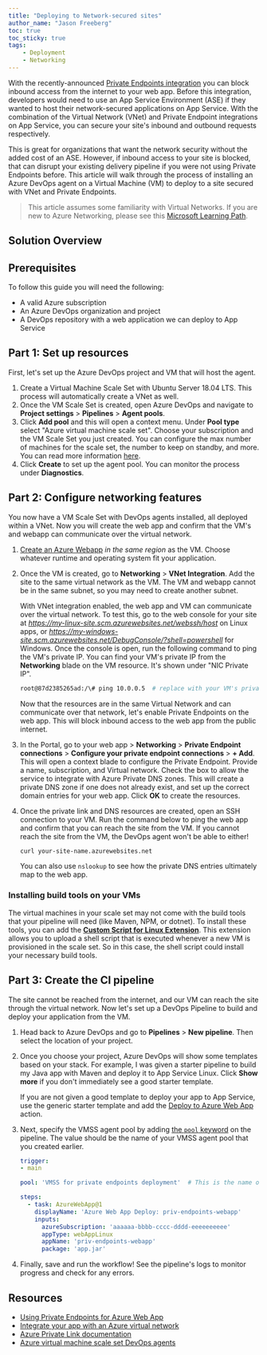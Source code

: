 ```yaml
---
title: "Deploying to Network-secured sites"
author_name: "Jason Freeberg"
toc: true
toc_sticky: true
tags: 
    - Deployment
    - Networking
---
```


With the recently-announced [Private Endpoints integration]() you can block inbound access from the internet to your web app. Before this integration, developers would need to use an App Service Environment (ASE) if they wanted to host their network-secured applications on App Service. With the combination of the Virtual Network (VNet) and Private Endpoint integrations on App Service, you can secure your site's inbound and outbound requests respectively. 

This is great for organizations that want the network security without the added cost of an ASE. However, if inbound access to your site is blocked, that can disrupt your existing delivery pipeline if you were not using Private Endpoints before. This article will walk through the process of installing an Azure DevOps agent on a Virtual Machine (VM) to deploy to a site secured with VNet and Private Endpoints.

> This article assumes some familiarity with Virtual Networks. If you are new to Azure Networking, please see this [Microsoft Learning Path]().

## Solution Overview

## Prerequisites

To follow this guide you will need the following:

- A valid Azure subscription
- An Azure DevOps organization and project
- A DevOps repository with a web application we can deploy to App Service

## Part 1: Set up resources

First, let's set up the Azure DevOps project and VM that will host the agent.

1. Create a Virtual Machine Scale Set with Ubuntu Server 18.04 LTS. This process will automatically create a VNet as well.
2. Once the VM Scale Set is created, open Azure DevOps and navigate to **Project settings** > **Pipelines** > **Agent pools**.
3. Click **Add pool** and this will open a context menu. Under **Pool type** select "Azure virtual machine scale set". Choose your subscription and the VM Scale Set you just created. You can configure the max number of machines for the scale set, the number to keep on standby, and more. You can read more information [here](https://docs.microsoft.com/azure/devops/pipelines/licensing/concurrent-jobs?view=azure-devops&tabs=self-hosted).
4. Click **Create** to set up the agent pool. You can monitor the process under **Diagnostics**. 

## Part 2: Configure networking features

You now have a VM Scale Set with DevOps agents installed, all deployed within a VNet. Now you will create the web app and confirm that the VM's and webapp can communicate over the virtual network.

1. [Create an Azure Webapp](https://portal.azure.com/#create/Microsoft.WebSite) *in the same region* as the VM. Choose whatever runtime and operating system fit your application.
2. Once the VM is created, go to **Networking** > **VNet Integration**. Add the site to the same virtual network as the VM. The VM and webapp cannot be in the same subnet, so you may need to create another subnet.

    With VNet integration enabled, the web app and VM can communicate over the virtual network. To test this, go to the web console for your site at *https://my-linux-site.scm.azurewebsites.net/webssh/host* on Linux apps, or *https://my-windows-site.scm.azurewebsites.net/DebugConsole/?shell=powershell* for Windows. Once the console is open, run the following command to ping the VM's private IP. You can find your VM's private IP from the **Networking** blade on the VM resource. It's shown under "NIC Private IP".

    ```bash
    root@87d2385265ad:/\# ping 10.0.0.5  # replace with your VM's private IP
    ```

    Now that the resources are in the same Virtual Network and can communicate over that network, let's enable Private Endpoints on the web app. This will block inbound access to the web app from the public internet.

3. In the Portal, go to your web app > **Networking** > **Private Endpoint connections** > **Configure your private endpoint connections** > **+ Add**. This will open a context blade to configure the Private Endpoint. Provide a name, subscription, and Virtual network. Check the box to allow the service to integrate with Azure Private DNS zones. This will create a private DNS zone if one does not already exist, and set up the correct domain entries for your web app. Click **OK** to create the resources.
4. Once the private link and DNS resources are created, open an SSH connection to your VM. Run the command below to ping the web app and confirm that you can reach the site from the VM. If you cannot reach the site from the VM, the DevOps agent won't be able to either!

    ```bash
    curl your-site-name.azurewebsites.net
    ```

    You can also use `nslookup` to see how the private DNS entries ultimately map to the web app.

### Installing build tools on your VMs

The virtual machines in your scale set may not come with the build tools that your pipeline will need (like Maven, NPM, or dotnet). To install these tools, you can add the [**Custom Script for Linux Extension**](https://github.com/Azure/azure-linux-extensions/tree/master/CustomScript). This extension allows you to upload a shell script that is executed whenever a new VM is provisioned in the scale set. So in this case, the shell script could install your necessary build tools.

## Part 3: Create the CI pipeline

The site cannot be reached from the internet, and our VM can reach the site through the virtual network. Now let's set up a DevOps Pipeline to build and deploy your application from the VM.

1. Head back to Azure DevOps and go to **Pipelines** > **New pipeline**. Then select the location of your project.
2. Once you choose your project, Azure DevOps will show some templates based on your stack. For example, I was given a starter pipeline to build my Java app with Maven and deploy it to App Service Linux. Click **Show more** if you don't immediately see a good starter template.

    If you are not given a good template to deploy your app to App Service, use the generic starter template and add the [Deploy to Azure Web App](https://docs.microsoft.com/azure/devops/pipelines/targets/webapp?view=azure-devops&tabs=yaml) action.

3. Next, specify the VMSS agent pool by adding [the `pool` keyword](https://docs.microsoft.com/azure/devops/pipelines/yaml-schema?view=azure-devops&tabs=schema%2Cparameter-schema#pool) on the pipeline. The value should be the name of your VMSS agent pool that you created earlier.

    ```yaml
    trigger:
    - main

    pool: 'VMSS for private endpoints deployment'  # This is the name of your agent pool

    steps:
      - task: AzureWebApp@1
        displayName: 'Azure Web App Deploy: priv-endpoints-webapp'
        inputs:
          azureSubscription: 'aaaaaa-bbbb-cccc-dddd-eeeeeeeeee'
          appType: webAppLinux
          appName: 'priv-endpoints-webapp'
          package: 'app.jar'
    ```

4. Finally, save and run the workflow! See the pipeline's logs to monitor progress and check for any errors.

## Resources

- [Using Private Endpoints for Azure Web App](https://docs.microsoft.com/azure/app-service/networking/private-endpoint)
- [Integrate your app with an Azure virtual network](https://docs.microsoft.com/azure/app-service/web-sites-integrate-with-vnet)
- [Azure Private Link documentation](https://docs.microsoft.com/azure/private-link/)
- [Azure virtual machine scale set DevOps agents](https://docs.microsoft.com/azure/devops/pipelines/agents/scale-set-agents?view=azure-devops)
